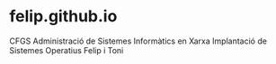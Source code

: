 # felip.github.io
CFGS Administració de Sistemes Informàtics en Xarxa
Implantació de Sistemes Operatius
Felip i Toni
